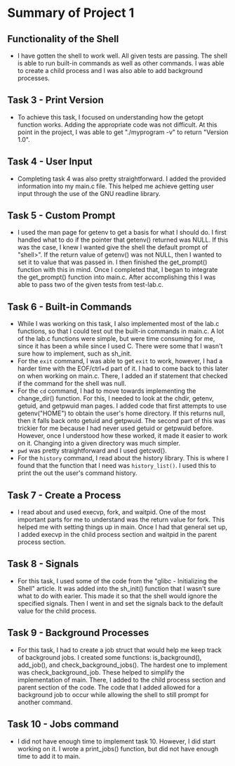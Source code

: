 # Summary of Project 1 

## Functionality of the Shell
- I have gotten the shell to work well. All given tests are passing. The shell is able to run built-in commands as well as other commands. I was able to create a child process and I was also able to add background processes. 

## Task 3 - Print Version
- To achieve this task, I focused on understanding how the getopt function works. Adding the appropriate code was not difficult. At this point in the project, I was able to get "./myprogram -v" to return "Version 1.0". 

## Task 4 - User Input
- Completing task 4 was also pretty straightforward. I added the provided information into my main.c file. This helped me achieve getting user input through the use of the GNU readline library. 

## Task 5 - Custom Prompt
- I used the man page for getenv to get a basis for what I should do. I first handled what to do if the pointer that getenv() returned was NULL. If this was the case, I knew I wanted give the shell the default prompt of "shell>". If the return value of getenv() was not NULL, then I wanted to set it to value that was passed in. I then finished the get_prompt() function with this in mind. Once I completed that, I began to integrate the get_prompt() function into main.c. After accomplishing this I was able to pass two of the given tests from test-lab.c. 

## Task 6 - Built-in Commands 

-  While I was working on this task, I also implemented most of the lab.c functions, so that I could test out the built-in commands in main.c. A lot of the lab.c functions were simple, but were time consuming for me, since it has been a while since I used C. There were some that I wasn't sure how to implement, such as sh_init. 
- For the `exit` command, I was able to get  `exit` to work, however, I had a harder time with the EOF/ctrl+d part of it. I had to come back to this later on when working on main.c. There, I added an if statement that checked if the command for the shell was null. 
- For the `cd` command, I had to move towards implementing the change_dir() function. For this, I needed to look at the chdir, getenv, getuid, and getpwuid man pages. I added code that first attempts to use getenv("HOME") to obtain the user's home directory. If this returns null, then it falls back onto getuid and getpwuid. The second part of this was trickier for me because I had never used getuid or getpwuid before. However, once I understood how these worked, it made it easier to work on it. Changing into a given directory was much simpler. 
- `pwd` was pretty straightforward and I used getcwd(). 
- For the `history` command, I read about the history library. This is where I found that the function that I need was `history_list()`. I used this to print the out the user's command history. 

## Task 7 - Create a Process
-  I read about and used execvp, fork, and waitpid. One of the most important parts for me to understand was the return value for fork. This helped me with setting things up in main. Once I had that general set up, I added execvp in the child process section and waitpid in the parent process section. 

## Task 8 - Signals
- For this task, I used some of the code from the "glibc - Initializing the Shell" article. It was added into the sh_init() function that I wasn't sure what to do with earier. This made it so that the shell would ignore the specified signals. Then I went in and set the signals back to the default value for the child process. 

## Task 9 - Background Processes
- For this task, I had to create a job struct that would help me keep track of background jobs. I created some functions: is_background(), add_job(), and check_background_jobs(). The hardest one to implement was check_background_job. These helped to simplify the implementation of main. There, I added to the child process section and parent section of the code. The code that I added allowed for a background job to occur while allowing the shell to still prompt for another command. 

## Task 10 - Jobs command
- I did not have enough time to implement task 10. However, I did start working on it. I wrote a print_jobs() function, but did not have enough time to add it to main. 
 
